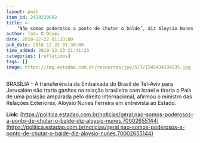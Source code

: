 ```yaml
---
layout: post
item_id: 2429229602
title: >-
    ‘Não somos poderosos a ponto de chutar o balde’, diz Aloysio Nunes
author: Tatu D'Oquei
date: 2018-12-22 01:30:00
pub_date: 2018-12-22 01:30:00
time_added: 2019-12-23 21:41:23
categories: [refletimos]
tags: []
image: https://img.estadao.com.br/resources/jpg/5/3/1545434134235.jpg
---
```


BRASÍLIA - A transferência da Embaixada do Brasil de Tel-Aviv para Jerusalém não traria ganhos na relação brasileira com Israel e tiraria o País de uma posição amparada pelo direito internacional, afirmou o ministro das Relações Exteriores, Aloysio Nunes Ferreira em entrevista ao Estado.

**Link:** [https://politica.estadao.com.br/noticias/geral,nao-somos-poderosos-a-ponto-de-chutar-o-balde-diz-aloysio-nunes,70002655144](https://politica.estadao.com.br/noticias/geral,nao-somos-poderosos-a-ponto-de-chutar-o-balde-diz-aloysio-nunes,70002655144)


